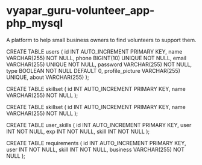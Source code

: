 # vyapar_guru-volunteer_app-php_mysql
A platform to help small business owners to find volunteers to support them.

CREATE TABLE users (
    id INT AUTO_INCREMENT PRIMARY KEY,
    name VARCHAR(255) NOT NULL,
    phone BIGINT(10) UNIQUE NOT NULL,
    email VARCHAR(255) UNIQUE NOT NULL,
    password VARCHAR(255) NOT NULL,
    type BOOLEAN NOT NULL DEFAULT 0,
    profile_picture VARCHAR(255) UNIQUE,
    about VARCHAR(255)
);

CREATE TABLE skillset (
    id INT AUTO_INCREMENT PRIMARY KEY,
    name VARCHAR(255) NOT NULL
);

CREATE TABLE skillset (
    id INT AUTO_INCREMENT PRIMARY KEY,
    name VARCHAR(255) NOT NULL
);

CREATE TABLE user_skills (
    id INT AUTO_INCREMENT PRIMARY KEY,
    user INT NOT NULL,
    exp INT NOT NULL,
    skill INT NOT NULL
);

CREATE TABLE requirements (
    id INT AUTO_INCREMENT PRIMARY KEY,
    user INT NOT NULL,
    skill INT NOT NULL,
    business VARCHAR(255) NOT NULL
);

                